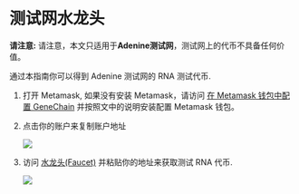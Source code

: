 # 测试网水龙头

**请注意:** 请注意，本文只适用于**Adenine测试网**，测试网上的代币不具备任何价值。

通过本指南你可以得到 Adenine 测试网的 RNA 测试代币.

1. 打开 Metamask, 如果没有安装 Metamask，请访问 [在 Metamask 钱包中配置 GeneChain](https://github.com/genechain-io/docs/tree/a3dc84033f32595aa9fc80d4c84b7c6d56a6a93b/metamask/README.md) 并按照文中的说明安装配置 Metamask 钱包。
2. 点击你的账户来复制账户地址  

   ![](https://raw.githubusercontent.com/wiki/genechain-io/geneth/assets/copy-address.png)

3. 访问 [水龙头\(Faucet\)](https://faucet.genechain.io) 并粘贴你的地址来获取测试 RNA 代币.  

   ![](https://raw.githubusercontent.com/wiki/genechain-io/geneth/assets/faucet.png)

